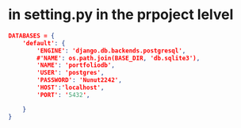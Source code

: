 # in setting.py in the prpoject lelvel

```json
DATABASES = {
    'default': {
        'ENGINE': 'django.db.backends.postgresql',
        #'NAME': os.path.join(BASE_DIR, 'db.sqlite3'),
        'NAME': 'portfoliodb',
        'USER': 'postgres',
        'PASSWORD': 'Nunut2242',
        'HOST':'localhost',
        'PORT': '5432',

    }
}
```
